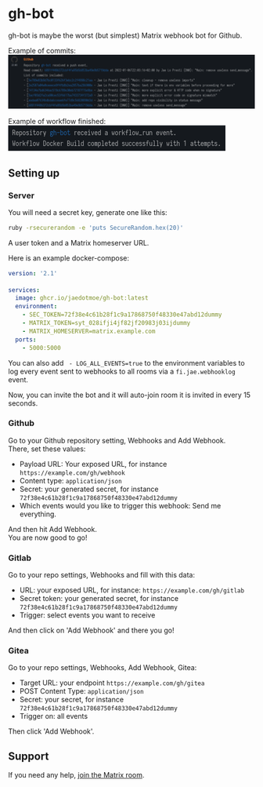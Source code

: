 # gh-bot

gh-bot is maybe the worst (but simplest) Matrix webhook bot for Github.  

Example of commits:
![Screenshot of Element showing a list of commits sent by the bot.](data/example-commits.png)

Example of workflow finished:
![Screenshot of Element showing a workflow ended event.](data/example-workflow.png)

## Setting up

### Server

You will need a secret key, generate one like this:

```bash
ruby -rsecurerandom -e 'puts SecureRandom.hex(20)'
```

A user token and a Matrix homeserver URL.

Here is an example docker-compose:

```yaml
version: '2.1'

services:
  image: ghcr.io/jaedotmoe/gh-bot:latest
  environment:
    - SEC_TOKEN=72f38e4c61b28f1c9a17868750f48330e47abd12dummy
    - MATRIX_TOKEN=syt_028ifji4jf82jf20983j03ijdummy
    - MATRIX_HOMESERVER=matrix.example.com
  ports:
    - 5000:5000
```

You can also add ` - LOG_ALL_EVENTS=true` to the environment variables to log every event sent to webhooks to all rooms via a `fi.jae.webhooklog` event.

Now, you can invite the bot and it will auto-join room it is invited in every 15 seconds.

### Github

Go to your Github repository setting, Webhooks and Add Webhook.  
There, set these values:

 - Payload URL: Your exposed URL, for instance `https://example.com/gh/webhook`
 - Content type: `application/json`
 - Secret: your generated secret, for instance `72f38e4c61b28f1c9a17868750f48330e47abd12dummy`
 - Which events would you like to trigger this webhook: Send me everything.

And then hit Add Webhook.  
You are now good to go!

### Gitlab

Go to your repo settings, Webhooks and fill with this data:
 
 - URL: your exposed URL, for instance: `https://example.com/gh/gitlab`
 - Secret token: your generated secret, for instance `72f38e4c61b28f1c9a17868750f48330e47abd12dummy`
 - Trigger: select events you want to receive

And then click on 'Add Webhook' and there you go!

### Gitea

Go to your repo settings, Webhooks, Add Webhook, Gitea:

 - Target URL: your endpoint `https://example.com/gh/gitea`
 - POST Content Type: `application/json`
 - Secret: your secret, for instance `72f38e4c61b28f1c9a17868750f48330e47abd12dummy`
 - Trigger on: all events

Then click 'Add Webhook'.

## Support

If you need any help, [join the Matrix room](https://matrix.to/#/#home:jae.fi).
